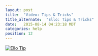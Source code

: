 ```yaml
---
layout: post
title:  "Video: Tips & Tricks"
title_alternate:  "Ello: Tips & Tricks"
date:   2015-08-14 04:23:18 MDT
categories: help
position: 12
---
```


<div class="embetter" data-vimeo-id="126525591"><a href="https://vimeo.com/126525591" target="_blank"><img src="http://i.vimeocdn.com/video/529707820_640.jpg" alt="Ello Tip"></a></div>
